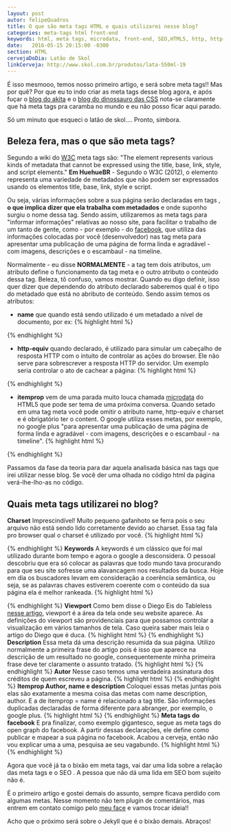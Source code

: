 ```yaml
---
layout: post
autor: felipeQuadros
title: O que são meta tags HTML e quais utilizarei nesse blog?
categories: meta-tags html front-end
keywords: html, meta tags, microdata, front-end, SEO,HTML5, http, http-equiv, w3c
date:   2016-05-15 20:15:00 -0300
section: HTML
cervejaDoDia: Latão de Skol
linkCerveja: http://www.skol.com.br/produtos/lata-550ml-19
---
```


É isso mesmooo, temos nosso primeiro artigo, e será sobre meta tags!! Mas por quê? Por que eu to indo criar as meta tags desse blog agora, e após fuçar o [blog do akita](http://www.akitaonrails.com/) e o [blog do dinossauro das CSS](http://www.maujor.com) nota-se claramente que há meta tags pra caramba no mundo e eu não posso ficar aqui parado.

Só um minuto que esqueci o latão de skol.... Pronto, simbora.

## Beleza fera, mas o que são meta tags?
Segundo a wiki do [W3C](https://www.w3.org/wiki/HTML/Elements/meta) meta tags são:
"The <meta> element represents various kinds of metadata that cannot be expressed using the title, base, link, style, and script elements."
**Em HuehueBR** - Segundo o W3C (2012), o elemento <meta> representa uma variedade de metadados que não podem ser expressados usando os elementos title, base, link, style e script.

Ou seja, várias informações sobre a sua página serão declaradas em tags <meta>, **o que implica dizer que ela trabalha com metadados** e onde suponho surgiu o nome dessa tag.
Sendo assim, utilizaremos as meta tags para "informar informações" relativas ao nosso site, para facilitar o trabalho de um tanto de gente, como - por exemplo - do [facebook](https://www.facebook.com/felipepereira.quadrosmaia), que utiliza das informações colocadas por você (desenvolvedor) nas tag meta para apresentar uma publicação de uma página de forma linda e agradável - com imagens, descrições e o escambaul - na timeline.

Normalmente - eu disse **NORMALMENTE** - a tag <meta> tem dois atributos, um atributo define o funcionamento da tag meta e o outro atributo o conteúdo dessa tag. Beleza, tô confuso, vamos mostrar. Quando eu digo definir, isso quer dizer que dependendo do atributo declarado saberemos qual é o tipo do metadado que está no abributo de conteúdo. Sendo assim temos os atributos:

- **name** que quando está sendo utilizado é um metadado a nível de documento, por ex:
{% highlight html %}
<meta name="description" content="Meta tag que traz a descrição da sua página
e comumente utilizada pelo google para dar uma prévia sobre
as páginas no resultado da busca" />
<!-- Os SEO pira -->
{% endhighlight %}

- **http-equiv** quando declarado, é utilizado para simular um cabeçalho de resposta HTTP com o intuito de controlar as ações do browser. Ele não serve para sobrescrever a resposta HTTP do servidor. Um exemplo seria controlar o ato de cachear a página:
{% highlight html %}
<meta http-equiv="cache-control" content="no-cache" />
{% endhighlight %}

- **itemprop** vem de uma parada muito louca chamada [microdata](https://www.w3.org/TR/microdata/#content-models) do HTML5 que pode ser tema de uma próxima conversa. Quando setado em uma tag meta você pode omitir o atributo name, http-equiv e charset e é obrigatório ter o content. O google utiliza esses metas, por exemplo, no google plus "para apresentar uma publicação de uma página de forma linda e agradável - com imagens, descrições e o escambaul - na timeline".
{% highlight html %}
<meta itemprop="author" content="Perera">
<!-- Meu nome por que sou o autor dessa bagaça de artigo -->
{% endhighlight %}

Passamos da fase da teoria para dar aquela analisada básica nas tags que irei utilizar nesse blog. Se você der uma olhada no código html da página verá-lhe-lho-as no código.

## Quais meta tags utilizarei no blog?
**Charset**
Imprescindível! Muito pequeno gafanhoto se ferra pois o seu arquivo não está sendo lido corretamente devido ao charset. Essa tag fala pro browser qual o charset é utilizado por você.
{% highlight html %}
<meta charset="utf-8" />
<!-- Meu nome por que sou o autor dessa bagaça de artigo -->
{% endhighlight %}
**Keywords**
A keywords é um clássico que foi mal utilizado durante bom tempo e agora o google a desconsidera. O pessoal descobriu que era só colocar as palavras que todo mundo tava procurando para que seu site sofresse uma alavancagem nos resultados da busca. Hoje em dia os buscadores levam em consideração a coerência semântica, ou seja, se as palavras chaves estiverem coerente com o conteúdo da sua página ela é melhor rankeada.
{% highlight html %}
<meta name="keywords" content="html, meta tags, microdata, front-end, SEO,
HTML5, http, http-equiv, w3c">
<!-- Meu nome por que sou o autor dessa bagaça de artigo -->
{% endhighlight %}
**Viewport**
Como bem disse o Diego Eis do Tableless [nesse artigo](http://tableless.com.br/manipulando-metatag-viewport/), viewport é a área da tela onde seu website aparece. As definições do viewport são providenciais para que possamos controlar a visualização em vários tamanhos de tela. Caso queira saber mais leia o artigo do Diego que é duca.
{% highlight html %}
<meta name="viewport" content="width=device-width, initial-scale=1,
user-scalable=no">
{% endhighlight %}
**Description**
Essa meta dá uma descrição resumida da sua página. Utilizo normalmente a primeira frase do artigo pois é isso que aparece na descrição de um resultado no google, consequentemente minha primeira frase deve ter claramente o assunto tratado.
{% highlight html %}
<meta name="description" content="É isso mesmooo, temos nosso primeiro artigo,
e será sobre meta tags!! Mas por quê? Por que eu to indo criar as meta tags
desse blog agora, e após fuçar o blo..">
{% endhighlight %}
**Autor**
Nesse caso temos uma verdadeira assinatura dos créditos de quem escreveu a página.
{% highlight html %}
<meta name="author" content="Perera">
{% endhighlight %}
**Itemprop Author, name e description**
Coloquei essas metas juntas pois elas são exatamente a mesma coisa das metas com name description, author. E a de itemprop = name é relacionado a tag title. São informações duplicadas declaradas de forma diferente para abranger, por exemplo, o google plus.
{% highlight html %}
<meta itemprop="author" content="Perera">
<meta itemprop="name" content="O que são meta tags HTML e quais utilizarei
nesse blog?">
<meta itemprop="description" content="É isso mesmooo, temos nosso primeiro
artigo,e será sobre meta tags!! Mas por quê? Por que eu to indo criar as
meta tags desse blog agora,e após fuçar o blo..">
{% endhighlight %}
**Meta tags do facebook**
E pra finalizar, como exemplo gigantesco, segue as meta tags do open graph do facebook. A partir dessas declarações, ele define como publicar e mapear a sua página no facebook.
Acabou a cerveja, então não vou explicar uma a uma, pesquisa ae seu vagabundo.
{% highlight html %}
<meta property="fb:app_id" content="333451410072252" />
<meta property="og:locale" content="pt_BR" />
<meta property="og:type" content="article" />
<meta property="og:title" content="O que são meta tags HTML e quais utilizarei nesse blog?" />
<meta property="og:description" content="É isso mesmooo, temos nosso primeiro
artigo,e será sobre meta tags!! Mas por quê? Por que eu to indo criar as
meta tags desse blog agora,e após fuçar o blo.." />
<meta property="og:url" content="http://felipequadros.com/meta-tags/html/front-end/2016/05/15/meta-tags-do-blog/">
<meta property="og:site_name" content="Blog do Perera" />
<meta property="article:publisher" content="https://www.facebook.com/felipepereira.quadrosmaia" />
<meta property="article:author" content="https://www.facebook.com/felipepereira.quadrosmaia" />
<meta property="article:section" content="HTML" />
{% endhighlight %}

Agora que você já ta o bixão em meta tags, vai dar uma lida sobre a relação das meta tags e o SEO . A pessoa que não dá uma lida em SEO bom sujeito não é.

É o primeiro artigo e gostei demais do assunto, sempre ficava perdido com algumas metas. Nesse momento não tem plugin de comentários, mas entrem em contato comigo pelo [meu face](https://www.facebook.com/felipepereira.quadrosmaia) e vamos trocar ideia!!

Acho que o próximo será sobre o Jekyll que é o bixão demais. Abraços!
